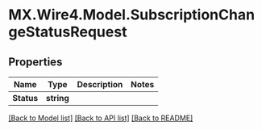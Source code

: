 # MX.Wire4.Model.SubscriptionChangeStatusRequest
## Properties

Name | Type | Description | Notes
------------ | ------------- | ------------- | -------------
**Status** | **string** |  | 

[[Back to Model list]](../README.md#documentation-for-models) [[Back to API list]](../README.md#documentation-for-api-endpoints) [[Back to README]](../README.md)

